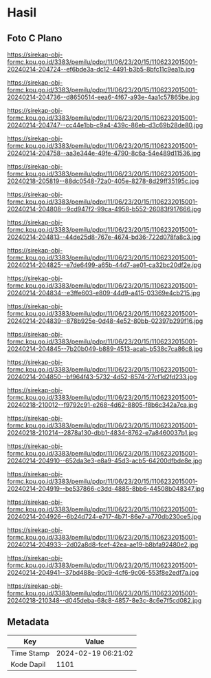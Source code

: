 # Hasil

## Foto C Plano

https://sirekap-obj-formc.kpu.go.id/3383/pemilu/pdpr/11/06/23/20/15/1106232015001-20240214-204724--ef6bde3a-dc12-4491-b3b5-8bfc11c9ea1b.jpg

https://sirekap-obj-formc.kpu.go.id/3383/pemilu/pdpr/11/06/23/20/15/1106232015001-20240214-204736--d8650514-eea6-4f67-a93e-4aa1c57865be.jpg

https://sirekap-obj-formc.kpu.go.id/3383/pemilu/pdpr/11/06/23/20/15/1106232015001-20240214-204747--cc44e1bb-c9a4-439c-86eb-d3c69b28de80.jpg

https://sirekap-obj-formc.kpu.go.id/3383/pemilu/pdpr/11/06/23/20/15/1106232015001-20240214-204758--aa3e344e-49fe-4790-8c6a-54e489d11536.jpg

https://sirekap-obj-formc.kpu.go.id/3383/pemilu/pdpr/11/06/23/20/15/1106232015001-20240218-205819--88dc0548-72a0-405e-8278-8d29ff35195c.jpg

https://sirekap-obj-formc.kpu.go.id/3383/pemilu/pdpr/11/06/23/20/15/1106232015001-20240214-204808--9cd947f2-99ca-4958-b552-26083f917666.jpg

https://sirekap-obj-formc.kpu.go.id/3383/pemilu/pdpr/11/06/23/20/15/1106232015001-20240214-204813--44de25d8-767e-4674-bd36-722d078fa8c3.jpg

https://sirekap-obj-formc.kpu.go.id/3383/pemilu/pdpr/11/06/23/20/15/1106232015001-20240214-204825--e7de6499-a65b-44d7-ae01-ca32bc20df2e.jpg

https://sirekap-obj-formc.kpu.go.id/3383/pemilu/pdpr/11/06/23/20/15/1106232015001-20240214-204834--e3ffe603-e809-44d9-a415-03369e4cb215.jpg

https://sirekap-obj-formc.kpu.go.id/3383/pemilu/pdpr/11/06/23/20/15/1106232015001-20240214-204839--878b925e-0d48-4e52-80bb-02397b299f16.jpg

https://sirekap-obj-formc.kpu.go.id/3383/pemilu/pdpr/11/06/23/20/15/1106232015001-20240214-204845--7b20b049-b889-4513-acab-b538c7ca86c8.jpg

https://sirekap-obj-formc.kpu.go.id/3383/pemilu/pdpr/11/06/23/20/15/1106232015001-20240214-204850--bf964f43-5732-4d52-8574-27cf1d2fd233.jpg

https://sirekap-obj-formc.kpu.go.id/3383/pemilu/pdpr/11/06/23/20/15/1106232015001-20240218-210012--f9792c91-e268-4d62-8805-f8b6c342a7ca.jpg

https://sirekap-obj-formc.kpu.go.id/3383/pemilu/pdpr/11/06/23/20/15/1106232015001-20240218-210214--2878a130-dbb1-4834-8762-e7a8460037b1.jpg

https://sirekap-obj-formc.kpu.go.id/3383/pemilu/pdpr/11/06/23/20/15/1106232015001-20240214-204910--652da3e3-e8a9-45d3-acb5-64200dfbde8e.jpg

https://sirekap-obj-formc.kpu.go.id/3383/pemilu/pdpr/11/06/23/20/15/1106232015001-20240214-204919--be537866-c3dd-4885-8bb6-44508b048347.jpg

https://sirekap-obj-formc.kpu.go.id/3383/pemilu/pdpr/11/06/23/20/15/1106232015001-20240214-204926--6b24d724-e717-4b71-86e7-a770db230ce5.jpg

https://sirekap-obj-formc.kpu.go.id/3383/pemilu/pdpr/11/06/23/20/15/1106232015001-20240214-204933--2d02a8d8-fcef-42ea-ae19-b8bfa92480e2.jpg

https://sirekap-obj-formc.kpu.go.id/3383/pemilu/pdpr/11/06/23/20/15/1106232015001-20240214-204941--37bd488e-90c9-4cf6-9c06-553f8e2edf7a.jpg

https://sirekap-obj-formc.kpu.go.id/3383/pemilu/pdpr/11/06/23/20/15/1106232015001-20240218-210348--d045deba-68c8-4857-8e3c-8c6e7f5cd082.jpg


## Metadata

| Key        | Value               |
| ---------- | ------------------- |
| Time Stamp | 2024-02-19 06:21:02 |
| Kode Dapil | 1101                |



